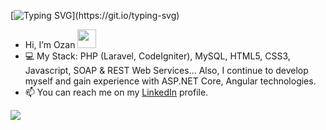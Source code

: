 [![Typing SVG](https://readme-typing-svg.herokuapp.com?size=24&width=600&lines=Welcome+To+Ozan's+GitHub+Profile!)](https://git.io/typing-svg)


- Hi, I’m Ozan <img src="https://raw.githubusercontent.com/MartinHeinz/MartinHeinz/master/wave.gif" width="30px">
- 💻 My Stack: PHP (Laravel, CodeIgniter), MySQL, HTML5, CSS3, Javascript, SOAP & REST Web Services... Also, I continue to develop myself and gain experience with ASP.NET Core, Angular technologies.
- 📫 You can reach me on my [LinkedIn](https://linkedin.com/in/ozangulicat/ "Ozan's LinkedIn Profile") profile.


[![](https://img.shields.io/badge/linkedin-%230077B5.svg?&style=for-the-badge&logo=linkedin&logoColor=white)](https://linkedin.com/in/ozangulicat/)

<!---
ogulicat/ogulicat is a ✨ special ✨ repository because its `README.md` (this file) appears on your GitHub profile.
You can click the Preview link to take a look at your changes.
--->
